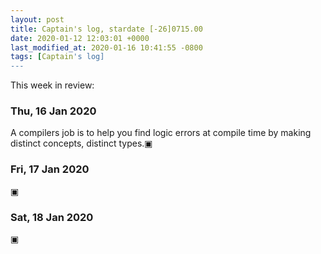 ```yaml
---
layout: post
title: Captain's log, stardate [-26]0715.00
date: 2020-01-12 12:03:01 +0000
last_modified_at: 2020-01-16 10:41:55 -0800
tags: [Captain's log]
---
```


This week in review:

<!-- more -->

### Thu, 16 Jan 2020
A compilers job is to help you find logic errors at compile time by making
distinct concepts, distinct types.▣

### Fri, 17 Jan 2020
▣

### Sat, 18 Jan 2020
▣
